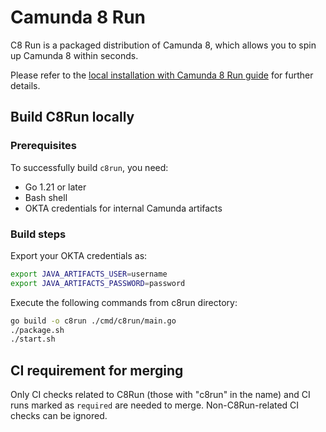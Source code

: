 # Camunda 8 Run

C8 Run is a packaged distribution of Camunda 8, which allows you to spin up Camunda 8 within seconds.

Please refer to the [local installation with Camunda 8 Run guide](https://docs.camunda.io/docs/next/self-managed/setup/deploy/local/c8run/) for further details.

## Build C8Run locally

### Prerequisites

To successfully build `c8run`, you need:

- Go 1.21 or later
- Bash shell
- OKTA credentials for internal Camunda artifacts

### Build steps

Export your OKTA credentials as:

```bash
export JAVA_ARTIFACTS_USER=username
export JAVA_ARTIFACTS_PASSWORD=password
```

Execute the following commands from c8run directory:

```bash
go build -o c8run ./cmd/c8run/main.go
./package.sh
./start.sh
```

## CI requirement for merging

Only CI checks related to C8Run (those with "c8run" in the name) and CI runs marked as `required` are needed to merge. Non-C8Run-related CI checks can be ignored.